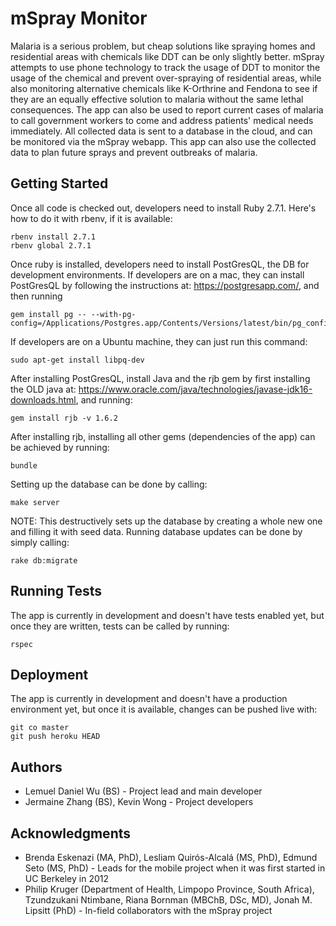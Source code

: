 # mSpray Monitor

Malaria is a serious problem, but cheap solutions like spraying homes and residential areas with chemicals like DDT can be only slightly better. mSpray attempts to use phone technology to track the usage of DDT to monitor the usage of the chemical and prevent over-spraying of residential areas, while also monitoring alternative chemicals like K-Orthrine and Fendona to see if they are an equally effective solution to malaria without the same lethal consequences. The app can also be used to report current cases of malaria to call government workers to come and address patients' medical needs immediately. All collected data is sent to a database in the cloud, and can be monitored via the mSpray webapp. This app can also use the collected data to plan future sprays and prevent outbreaks of malaria.

## Getting Started

Once all code is checked out, developers need to install Ruby 2.7.1. Here's how to do it with rbenv, if it is available:
```
rbenv install 2.7.1
rbenv global 2.7.1
```

Once ruby is installed, developers need to install PostGresQL, the DB for development environments. If developers are on a mac, they can install PostGresQL by following the instructions at: https://postgresapp.com/, and then running
```
gem install pg -- --with-pg-config=/Applications/Postgres.app/Contents/Versions/latest/bin/pg_config
```
If developers are on a Ubuntu machine, they can just run this command:
```
sudo apt-get install libpq-dev
```

After installing PostGresQL, install Java and the rjb gem by first installing the OLD java at: https://www.oracle.com/java/technologies/javase-jdk16-downloads.html, and running:
```
gem install rjb -v 1.6.2
```

After installing rjb, installing all other gems (dependencies of the app) can be achieved by running:
```
bundle
```

Setting up the database can be done by calling:
```
make server
```
NOTE: This destructively sets up the database by creating a whole new one and filling it with seed data. Running database updates can be done by simply calling:
```
rake db:migrate
```

## Running Tests

The app is currently in development and doesn't have tests enabled yet, but once they are written, tests can be called by running:
```
rspec
```

## Deployment

The app is currently in development and doesn't have a production environment yet, but once it is available, changes can be pushed live with:
```
git co master
git push heroku HEAD
```

## Authors

* Lemuel Daniel Wu (BS) - Project lead and main developer
* Jermaine Zhang (BS), Kevin Wong - Project developers

## Acknowledgments

* Brenda Eskenazi (MA, PhD), Lesliam Quirós-Alcalá (MS, PhD), Edmund Seto (MS, PhD) - Leads for the mobile project when it was first started in UC Berkeley in 2012
* Philip Kruger (Department of Health, Limpopo Province, South Africa), Tzundzukani Ntimbane, Riana Bornman (MBChB, DSc, MD), Jonah M. Lipsitt (PhD) - In-field collaborators with the mSpray project
